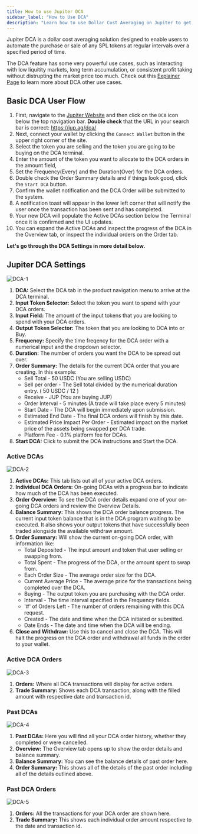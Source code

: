 ```yaml
---
title: How to use Jupiter DCA
sidebar_label: "How to Use DCA"
description: "Learn how to use Dollar Cost Averaging on Jupiter to get the best price on your trades."
---
```


<head>
    <title>How to use Dollar Cost Averaging (DCA) on Jupiter</title>
    <meta name="twitter:card" content="summary" />
</head>

Jupiter DCA is a dollar cost averaging solution designed to enable users to automate the purchase or sale of any SPL tokens at regular intervals over a specified period of time.

The DCA feature has some very powerful use cases, such as interacting with low liquitity markets, long term accumulation, or consistent profit taking without distrupting the market price too much. Check out this [Explainer Page](https://station.jup.ag/guides/dca/explainer) to learn more about DCA other use cases.

## Basic DCA User Flow

1. First, navigate to the [Jupiter Website](https://jup.ag/) and then click on the `DCA` icon below the top navigation bar. **Double check** that the URL in your search bar is correct: https://jup.ag/dca/
2. Next, connect your wallet by clicking the `Connect Wallet` button in the upper right corner of the site.
3. Select the token you are selling and the token you are going to be buying on the DCA terminal.
4. Enter the amount of the token you want to allocate to the DCA orders in the amount field, 
5. Set the Frequency(Every) and the Duration(Over) for the DCA orders. 
6. Double check the Order Summary details and if things look good, click the `Start DCA` button.
7. Confirm the wallet notification and the DCA Order will be submitted to the system. 
8. A notification toast will appear in the lower left corner that will notify the user once the transaction has been sent and has completed.
9. Your new DCA will populate the Active DCAs section below the Terminal once it is confirmed and the UI updates.
10. You can expand the Active DCAs and inspect the progress of the DCA in the Overview tab, or inspect the individual orders on the Order tab.

**Let's go through the DCA Settings in more detail below.**

## Jupiter DCA Settings

![DCA-1](../img/dca/dca-1.png)

1. **DCA:** Select the DCA tab in the product navigation menu to arrive at the DCA terminal.
2. **Input Token Selector:** Select the token you want to spend with your DCA orders.
3. **Input Field:** The amount of the input tokens that you are looking to spend with your DCA orders.
4. **Output Token Selector:** The token that you are looking to DCA into or Buy.
5. **Frequency:** Specify the time freqency for the DCA order with a numerical input and the dropdown selector.
6. **Duration:** The number of orders you want the DCA to be spread out over. 
7. **Order Summary:** The details for the current DCA order that you are creating. 
    In this example:
    - Sell Total - 50 USDC (You are selling USDC)
    - Sell per order - The Sell total divided by the numerical duration entry. ( 50 USDC / 12 )
    - Receive - JUP (You are buying JUP)
    - Order Interval - 5 minutes (A trade will take place every 5 minutes)
    - Start Date - The DCA will begin immediately upon submission.
    - Estimated End Date - The final DCA orders will finish by this date.
    - Estimated Price Impact Per Order - Estimated impact on the market price of the assets being swapped per DCA trade.
    - Platform Fee - 0.1% platform fee for DCAs.
8. **Start DCA:** Click to submit the DCA instructions and Start the DCA.

### Active DCAs

![DCA-2](../img/dca/dca-2.png)

1. **Active DCAs:** This tab lists out all of your active DCA orders.
2. **Individual DCA Orders:** On-going DCAs with a progress bar to indicate how much of the DCA has been executed.
3. **Order Overview:** To see the DCA order details expand one of your on-going DCA orders and review the Overview Details.
4. **Balance Summary:** This shows the DCA order balance progress. The current input token balance that is in the DCA program waiting to be executed. It also shows your output tokens that have successfully been traded alongside the available withdraw amount.
5. **Order Summary:** Will show the current on-going DCA order, with information like:
    - Total Deposited - The input amount and token that user selling or swapping from.
    - Total Spent - The progress of the DCA, or the amount spent to swap from.
    - Each Order Size - The average order size for the DCA.
    - Current Average Price - The average price for the transactions being completed over the DCA.
    - Buying - The output token you are purchasing with the DCA order.
    - Interval - The time interval specified in the Frequency fields.
    - '#' of Orders Left - The number of orders remaining with this DCA request.
    - Created - The date and time when the DCA initiated or submitted.
    - Date Ends - The date and time when the DCA will be ending.
6. **Close and Withdraw:** Use this to cancel and close the DCA. This will halt the progress on the DCA order and withdrawal all funds in the order to your wallet. 

### Active DCA Orders
![DCA-3](../img/dca/dca-3.png)

1. **Orders:** Where all DCA transactions will display for active orders.
2. **Trade Summary:** Shows each DCA transaction, along with the filled amount with respective date and transaction id.

### Past DCAs

![DCA-4](../img/dca/dca-4.png)

1. **Past DCAs:** Here you will find all your DCA order history, whether they completed or were cancelled.
2. **Overview:** The Overview tab opens up to show the order details and balance summary.
3. **Balance Summary:** You can see the balance details of past order here.
4. **Order Summary:** This shows all of the details of the past order including all of the details outlined above.

### Past DCA Orders
![DCA-5](../img/dca/dca-5.png)

1. **Orders:** All the transactions for your DCA order are shown here.
2. **Trade Summary:** This shows each individual order amount respective to the date and transaction id.
